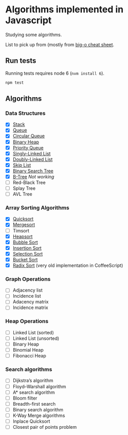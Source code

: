 # Algorithms implemented in Javascript

Studying some algorithms.

List to pick up from (mostly from [big-o cheat sheet](http://bigocheatsheet.com).

## Run tests

Running tests requires node 6 (`nvm install 6`).

```sh
npm test
```

## Algorithms

### Data Structures

* [x] [Stack](data-structures/stack)
* [x] [Queue](data-structures/queue/simple-queue)
* [x] [Circular Queue](data-structures/queue/circular-queue)
* [x] [Binary Heap](data-structures/heap/binary-heap)
* [x] [Priority Queue](data-structures/queue/priority-queue)
* [x] [Singly-Linked List](data-structures/linked-list/singly-linked-list)
* [x] [Doubly-Linked List](data-structures/linked-list/doubly-linked-list)
* [x] [Skip List](data-structures/linked-list/skip-list)
* [x] [Binary Search Tree](data-structures/tree/binary-search-tree)
* [x] [B-Tree](data-structures/tree/b-tree) *Not working*
* [ ] Red-Black Tree
* [ ] Splay Tree
* [ ] AVL Tree

### Array Sorting Algorithms

* [x] [Quicksort](sorting/quick-sort)
* [x] [Mergesort](sorting/merge-sort)
* [ ] Timsort
* [x] [Heapsort](sorting/heap-sort)
* [x] [Bubble Sort](sorting/bubble-sort)
* [x] [Insertion Sort](sorting/insertion-sort)
* [x] [Selection Sort](sorting/selection-sort)
* [x] [Bucket Sort](sorting/bucket-sort)
* [x] [Radix Sort](sorting/radix-sort) (very old implementation in CoffeeScript)

### Graph Operations

* [ ] Adjacency list
* [ ] Incidence list
* [ ] Adacency matrix
* [ ] Incidence matrix

### Heap Operations

* [ ] Linked List (sorted)
* [ ] Linked List (unsorted)
* [ ] Binary Heap
* [ ] Binomial Heap
* [ ] Fibonacci Heap

### Search algorithms

* [ ] Dijkstra’s algorithm
* [ ] Floyd–Warshall algorithm
* [ ] A* search algorithm
* [ ] Bloom filter
* [ ] Breadth-first search
* [ ] Binary search algorithm
* [ ] K-Way Merge algorithms
* [ ] Inplace Quicksort
* [ ] Closest pair of points problem
